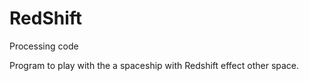 # RedShift

Processing code

Program to play with the a spaceship with Redshift effect other space.
